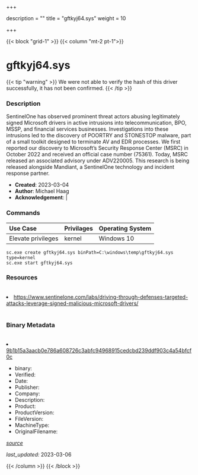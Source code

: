+++

description = ""
title = "gftkyj64.sys"
weight = 10

+++


{{< block "grid-1" >}}
{{< column "mt-2 pt-1">}}




# gftkyj64.sys 


{{< tip "warning" >}}
We were not able to verify the hash of this driver successfully, it has not been confirmed.
{{< /tip >}}




### Description


SentinelOne has observed prominent threat actors abusing legitimately signed Microsoft drivers in active intrusions into telecommunication, BPO, MSSP, and financial services businesses.
Investigations into these intrusions led to the discovery of POORTRY and STONESTOP malware, part of a small toolkit designed to terminate AV and EDR processes.
We first reported our discovery to Microsoft’s Security Response Center (MSRC) in October 2022 and received an official case number (75361). Today, MSRC released an associated advisory under ADV220005.
This research is being released alongside Mandiant, a SentinelOne technology and incident response partner. 


- **Created**: 2023-03-04
- **Author**: Michael Haag
- **Acknowledgement**:  | [](https://twitter.com/)

### Commands

| Use Case | Privilages | Operating System | 
|:---- | ---- | ---- |
| Elevate privileges | kernel | Windows 10 |

```
sc.exe create gftkyj64.sys binPath=C:\windows\temp\gftkyj64.sys type=kernel
sc.exe start gftkyj64.sys
```

### Resources
<br>


<li><a href="https://www.sentinelone.com/labs/driving-through-defenses-targeted-attacks-leverage-signed-malicious-microsoft-drivers/">https://www.sentinelone.com/labs/driving-through-defenses-targeted-attacks-leverage-signed-malicious-microsoft-drivers/</a></li>


<br>


### Binary Metadata
<br>



<li><a href="https://www.virustotal.com/gui/file/9b1b15a3aacb0e786a608726c3abfc94968915cedcbd239ddf903c4a54bfcf0c
">9b1b15a3aacb0e786a608726c3abfc94968915cedcbd239ddf903c4a54bfcf0c
</a></li>



- binary: 
- Verified: 
- Date: 
- Publisher: 
- Company: 
- Description: 
- Product: 
- ProductVersion: 
- FileVersion: 
- MachineType: 
- OriginalFilename: 

[*source*](https://github.com/magicsword-io/LOLDrivers/tree/main/yaml/gftkyj64.sys.yml)

*last_updated:* 2023-03-06


{{< /column >}}
{{< /block >}}
